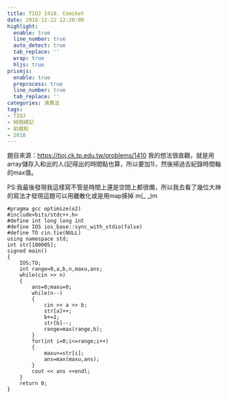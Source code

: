 ```yaml
---
title: TIOJ 1410. Comiket
date: 2018-12-22 12:20:00
highlight:
  enable: true
  line_number: true
  auto_detect: true
  tab_replace: ''
  wrap: true
  hljs: true
prismjs:
  enable: true
  preprocess: true
  line_number: true
  tab_replace: ''
categories: 演算法
tags: 
- TIOJ
- 時間標記
- 前綴和
- 2018
---
```



題目來源：https://tioj.ck.tp.edu.tw/problems/1410
我的想法很直觀，就是用array儲存入和出的人(記得出的時間點也算，所以要加1)，然後掃過去紀錄時間軸的max值。

PS:我最後發現我這樣寫不管是時間上還是空間上都很爛，所以我去看了幾位大神的寫法才發現這題可以用離散化或是用map揍掉 m(_ _)m
```cpp=
#pragma gcc optimize(o2)
#include<bits/stdc++.h>
#define int long long int 
#define IOS ios_base::sync_with_stdio(false)
#define TO cin.tie(NULL)
using namespace std;
int str[100005];
signed main()
{
    IOS;TO;
    int range=0,a,b,n,maxu,ans;
    while(cin >> n)
    {
        ans=0;maxu=0;
        while(n--)
        {
            cin >> a >> b;
            str[a]++;
            b+=1;
            str[b]--;
            range=max(range,b);
        }
        for(int i=0;i<=range;i++)
        {
            maxu+=str[i];
            ans=max(maxu,ans);
        }
        cout << ans <<endl;
    }
    return 0;
}
```
